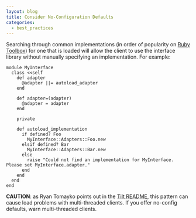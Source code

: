 ```yaml
---
layout: blog
title: Consider No-Configuration Defaults
categories:
  - best_practices
---
```


Searching through common implementations (in order of popularity on [Ruby Toolbox](http://ruby-toolbox.com/)) for one that is loaded will allow the client to use the interface library without manually specifying an implementation. For example:

    module MyInterface
      class <<self
        def adapter
          @adapter ||= autoload_adapter
        end
        
        def adapter=(adapter)
          @adapter = adapter
        end
        
        private
        
        def autoload_implementation
          if defined? Foo
            MyInterface::Adapters::Foo.new
          elsif defined? Bar
            MyInterface::Adapters::Bar.new
          else
            raise "Could not find an implementation for MyInterface. Please set MyInterface.adapter."
          end
        end
      end
    end
      

**CAUTION**: as Ryan Tomayko points out in the [Tilt README](http://github.com/rtomayko/tilt), this pattern can cause load problems with multi-threaded clients. If you offer no-config defaults, warn multi-threaded clients.
